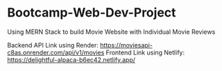 # Bootcamp-Web-Dev-Project

Using MERN Stack to build Movie Website with Individual Movie Reviews

Backend API Link using Render: https://moviesapi-c8as.onrender.com/api/v1/movies
Frontend Link using Netlify: https://delightful-alpaca-b6ec42.netlify.app/

